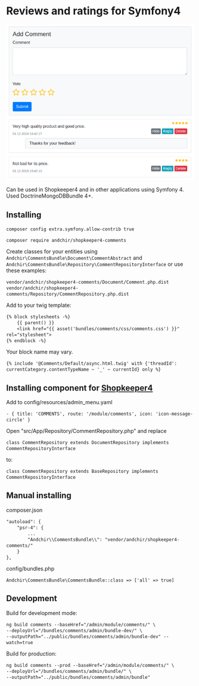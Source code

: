 # Reviews and ratings for Symfony4

![Comments - screenshot #1](https://github.com/andchir/shopkeeper4-comments/blob/master/Resources/docs/screenshots/screenshot001.png?raw=true "Comments - screenshot #1")

Can be used in Shopkeeper4 and in other applications using Symfony 4. Used DoctrineMongoDBBundle 4+.

## Installing

~~~
composer config extra.symfony.allow-contrib true
~~~
~~~
composer require andchir/shopkeeper4-comments
~~~

Create classes for your entities using ``Andchir\CommentsBundle\Document\CommentAbstract`` and ``Andchir\CommentsBundle\Repository\CommentRepositoryInterface``
or use these examples:
~~~
vendor/andchir/shopkeeper4-comments/Document/Comment.php.dist
vendor/andchir/shopkeeper4-comments/Repository/CommentRepository.php.dist
~~~

Add to your twig template:
~~~
{% block stylesheets -%}
    {{ parent() }}
    <link href="{{ asset('bundles/comments/css/comments.css') }}" rel="stylesheet">
{% endblock -%}
~~~
Your block name may vary.

~~~
{% include '@Comments/Default/async.html.twig' with {'threadId': currentCategory.contentTypeName ~ '_' ~ currentId} only %}
~~~

## Installing component for [Shopkeeper4](https://github.com/andchir/shopkeeper4)

Add to config/resources/admin_menu.yaml
~~~
- { title: 'COMMENTS', route: '/module/comments', icon: 'icon-message-circle' }
~~~

Open "src/App/Repository/CommentRepository.php"
and replace
~~~
class CommentRepository extends DocumentRepository implements CommentRepositoryInterface
~~~
to:
~~~
class CommentRepository extends BaseRepository implements CommentRepositoryInterface
~~~

## Manual installing

composer.json
~~~
"autoload": {
    "psr-4": {
        ...
        "Andchir\\CommentsBundle\\": "vendor/andchir/shopkeeper4-comments/"
    }
},
~~~

config/bundles.php
~~~
Andchir\CommentsBundle\CommentsBundle::class => ['all' => true]
~~~

## Development

Build for development mode:
~~~
ng build comments --baseHref="/admin/module/comments/" \
--deployUrl="/bundles/comments/admin/bundle-dev/" \
--outputPath="../public/bundles/comments/admin/bundle-dev" --watch=true
~~~

Build for production:
~~~
ng build comments --prod --baseHref="/admin/module/comments/" \
--deployUrl="/bundles/comments/admin/bundle/" \
--outputPath="../public/bundles/comments/admin/bundle"
~~~
